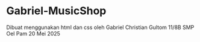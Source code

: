 # Gabriel-MusicShop
Dibuat menggunakan html dan css oleh Gabriel Christian Gultom 11/8B SMP Oel Pam 20 Mei 2025
